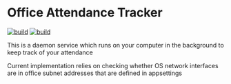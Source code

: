 # Office Attendance Tracker

[![build](https://github.com/khchanel/office-attendance-tracker/actions/workflows/dotnet.yml/badge.svg)](https://github.com/khchanel/office-attendance-tracker/actions/workflows/dotnet.yml)
[![build](https://github.com/khchanel/office-attendance-tracker/actions/workflows/go-attendance.yml/badge.svg)](https://github.com/khchanel/office-attendance-tracker/actions/workflows/go-attendance.yml)

This is a daemon service which runs on your computer in the background to keep track of your attendance

Current implementation relies on checking whether OS network interfaces are in office subnet addresses that are defined in appsettings
